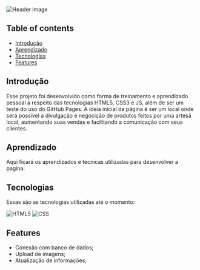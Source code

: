 ![Header image](https://user-images.githubusercontent.com/55210121/104971555-eb8d3600-59cd-11eb-9790-0307d13cb40b.JPG)

## Table of contents

* [Introdução](#introdução)
* [Aprendizado](#aprendizado)
* [Tecnologias](#tecnologias)
* [Features](#features)

## Introdução

Esse projeto foi desenvolvido como forma de treinamento e aprendizado pessoal a respeito das tecnologias HTML5, CSS3 e JS, além de ser um teste do uso do GitHub Pages.
A ideia inicial da página é ser um local onde será possivel a divulgação e negocição de produtos feitos por uma artesã local, aumentando suas vendas e facilitando a comunicação com seus clientes.

## Aprendizado

Aqui ficará os aprendizados e tecnicas utilizadas para desenvolver a pagina.
## Tecnologias

Essas são as tecnologias utilizadas até o momento:

![HTML5](https://img.shields.io/badge/-HTML5-000000?style=flat&logo=html5)
![CSS](https://img.shields.io/badge/-CSS-000000?style=flat&logo=CSS)

## Features

* Conexão com banco de dados;
* Upload de imagens;
* Atualização de informações;
